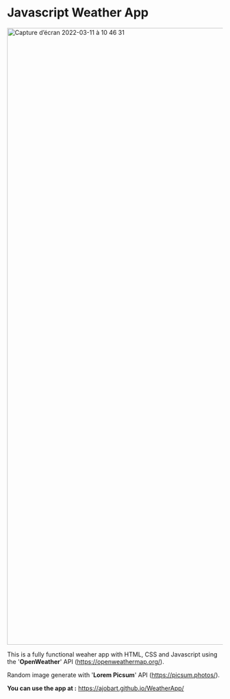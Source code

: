 # Javascript Weather App

<img width="1440" alt="Capture d’écran 2022-03-11 à 10 46 31" src="https://user-images.githubusercontent.com/86856769/157853294-7bc0ba66-7ef1-4ced-a9c1-889816e3e2a8.png">

This is a fully functional weaher app with HTML, CSS and Javascript using the '**OpenWeather**' API (https://openweathermap.org/).

Random image generate with '**Lorem Picsum**' API (https://picsum.photos/).

**You can use the app at :** https://ajobart.github.io/WeatherApp/

 
